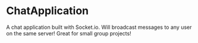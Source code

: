 # ChatApplication
A chat application built with Socket.io. Will broadcast messages to any user on the same server! Great for small group projects! 
